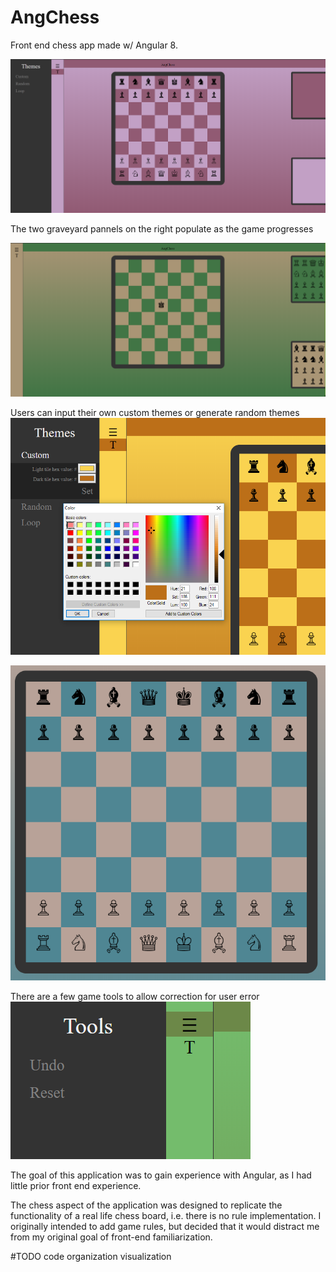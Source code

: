 # AngChess
Front end chess app made w/ Angular 8. 

![](https://github.com/4ist/AngChess/blob/master/screenshots/pinkPurp.PNG)

The two graveyard pannels on the right populate as the game progresses

![](https://github.com/4ist/AngChess/blob/master/screenshots/showGraveyard.PNG)

Users can input their own custom themes or generate random themes
![](https://github.com/4ist/AngChess/blob/master/screenshots/customTheme.PNG)

![](https://github.com/4ist/AngChess/blob/master/screenshots/BoardCloseup.PNG)

There are a few game tools to allow correction for user error
![](https://github.com/4ist/AngChess/blob/master/screenshots/toolsNav.PNG)


The goal of this application was to gain experience with Angular, as I had little prior front end experience. 

The chess aspect of the application was designed to replicate the functionality of a real life chess board, i.e. there is no rule implementation. I originally intended to add game rules, but decided that it would distract me from my original goal of front-end familiarization. 

#TODO code organization visualization


